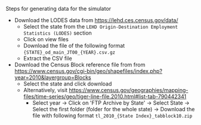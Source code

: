 Steps for generating data for the simulator
- Download the LODES data from https://lehd.ces.census.gov/data/
    - Select the state from the `LEHD Origin-Destination Employment Statistics (LODES)` section
    - Click on view files
    - Download the file of the following format `{STATE}_od_main_JT00_{YEAR}.csv.gz`
    - Extract the CSV file
- Download the Census Block reference file from from https://www.census.gov/cgi-bin/geo/shapefiles/index.php?year=2010&layergroup=Blocks
    - Select the state and click download
    - Alternatively, visit https://www.census.gov/geographies/mapping-files/time-series/geo/tiger-line-file.2010.html#list-tab-790442341
        - Select year -> Click on 'FTP Archive by State' -> Select State -> Select the first folder (folder for the whole state) -> Download the file with following format `tl_2010_{State Index}_tabblock10.zip`
